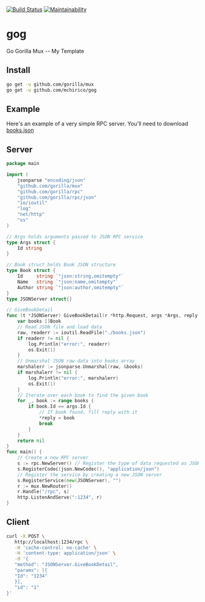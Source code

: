 [![Build Status](https://travis-ci.org/mchirico/gog.svg?branch=develop)](https://travis-ci.org/mchirico/gog) [![Maintainability](https://api.codeclimate.com/v1/badges/1558bc5ede187bd55266/maintainability)](https://codeclimate.com/github/mchirico/gog/maintainability)

# gog
Go Gorilla Mux -- My Template


## Install

```bash
go get -u github.com/gorilla/mux
go get -u github.com/mchirico/gog

```

## Example

Here's an example of a very simple RPC server. You'll need
to download [books.json](https://raw.githubusercontent.com/mchirico/mchirico.github.io/master/p/books.json)


## Server

```go
package main

import (
	jsonparse "encoding/json"
	"github.com/gorilla/mux"
	"github.com/gorilla/rpc"
	"github.com/gorilla/rpc/json"
	"io/ioutil"
	"log"
	"net/http"
	"os"
)

// Args holds arguments passed to JSON RPC service
type Args struct {
	Id string
}

// Book struct holds Book JSON structure
type Book struct {
	Id     string `"json:string,omitempty"`
	Name   string `"json:name,omitempty"`
	Author string `"json:author,omitempty"`
}
type JSONServer struct{}

// GiveBookDetail
func (t *JSONServer) GiveBookDetail(r *http.Request, args *Args, reply *Book) error {
	var books []Book
	// Read JSON file and load data
	raw, readerr := ioutil.ReadFile("./books.json")
	if readerr != nil {
		log.Println("error:", readerr)
		os.Exit(1)
	}
	// Unmarshal JSON raw data into books array
	marshalerr := jsonparse.Unmarshal(raw, &books)
	if marshalerr != nil {
		log.Println("error:", marshalerr)
		os.Exit(1)
	}
	// Iterate over each book to find the given book
	for _, book := range books {
		if book.Id == args.Id {
			// If book found, fill reply with it
			*reply = book
			break
		}
	}
	return nil
}
func main() {
	// Create a new RPC server
	s := rpc.NewServer() // Register the type of data requested as JSON
	s.RegisterCodec(json.NewCodec(), "application/json")
	// Register the service by creating a new JSON server
	s.RegisterService(new(JSONServer), "")
	r := mux.NewRouter()
	r.Handle("/rpc", s)
	http.ListenAndServe(":1234", r)
}


```

## Client

```bash
curl -X POST \
   http://localhost:1234/rpc \
   -H 'cache-control: no-cache' \
   -H 'content-type: application/json' \
   -d '{
   "method": "JSONServer.GiveBookDetail",
   "params": [{
   "Id": "1234"
   }],
   "id": "1"
}'
```


